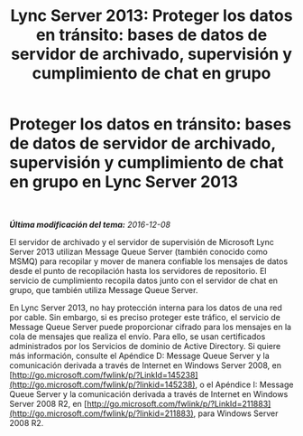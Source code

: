 ﻿---
title: 'Lync Server 2013: Proteger los datos en tránsito: bases de datos de servidor de archivado, supervisión y cumplimiento de chat en grupo'
TOCTitle: 'Proteger los datos en tránsito: bases de datos de servidor de archivado, supervisión y cumplimiento de chat en grupo en Lync Server 2013'
ms:assetid: ea219705-1015-43a7-890b-e7e67b451e7c
ms:mtpsurl: https://technet.microsoft.com/es-es/library/Dn518336(v=OCS.15)
ms:contentKeyID: 60505980
ms.date: 01/07/2017
mtps_version: v=OCS.15
ms.translationtype: HT
---

# Proteger los datos en tránsito: bases de datos de servidor de archivado, supervisión y cumplimiento de chat en grupo en Lync Server 2013

 

_**Última modificación del tema:** 2016-12-08_

El servidor de archivado y el servidor de supervisión de Microsoft Lync Server 2013 utilizan Message Queue Server (también conocido como MSMQ) para recopilar y mover de manera confiable los mensajes de datos desde el punto de recopilación hasta los servidores de repositorio. El servicio de cumplimiento recopila datos junto con el servidor de chat en grupo, que también utiliza Message Queue Server.

En Lync Server 2013, no hay protección interna para los datos de una red por cable. Sin embargo, si es preciso proteger este tráfico, el servicio de Message Queue Server puede proporcionar cifrado para los mensajes en la cola de mensajes que realiza el envío. Para ello, se usan certificados administrados por los Servicios de dominio de Active Directory. Si quiere más información, consulte el Apéndice D: Message Queue Server y la comunicación derivada a través de Internet en Windows Server 2008, en [http://go.microsoft.com/fwlink/p/?LinkId=145238](http://go.microsoft.com/fwlink/p/?linkid=145238), o el Apéndice I: Message Queue Server y la comunicación derivada a través de Internet en Windows Server 2008 R2, en [http://go.microsoft.com/fwlink/p/?LinkId=211883](http://go.microsoft.com/fwlink/p/?linkid=211883), para Windows Server 2008 R2.

